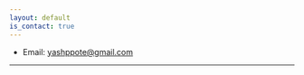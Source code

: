 ```yaml
---
layout: default
is_contact: true
---
```


* Email: [yashppote@gmail.com](mailto:yashppote@gmail.com)

---
